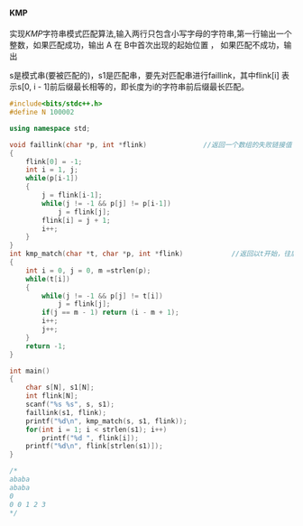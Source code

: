 #### KMP

实现*KMP*字符串模式匹配算法,输入两行只包含小写字母的字符串,第一行输出一个整数，如果匹配成功，输出 A 在  B中首次出现的起始位置 ， 如果匹配不成功，输出

s是模式串(要被匹配的)，s1是匹配串，要先对匹配串进行faillink，其中flink[i] 表示s[0, i - 1]前后缀最长相等的，即长度为i的字符串前后缀最长匹配。

```c++
#include<bits/stdc++.h>
#define N 100002

using namespace std;

void faillink(char *p, int *flink)              //返回一个数组的失败链接值
{
    flink[0] = -1;
    int i = 1, j;
    while(p[i-1])
    {
        j = flink[i-1];
        while(j != -1 && p[j] != p[i-1])
            j = flink[j];
        flink[i] = j + 1;
        i++;
    }
}
int kmp_match(char *t, char *p, int *flink)            //返回以t开始，往后能匹配到p的位数，如果不行，返回-1
{
    int i = 0, j = 0, m =strlen(p);
    while(t[i])
    {
        while(j != -1 && p[j] != t[i])
            j = flink[j];
        if(j == m - 1) return (i - m + 1);
        i++;
        j++;
    }
    return -1;
}

int main()
{
    char s[N], s1[N];
    int flink[N];
    scanf("%s %s", s, s1);
    faillink(s1, flink);
    printf("%d\n", kmp_match(s, s1, flink));
    for(int i = 1; i < strlen(s1); i++)
        printf("%d ", flink[i]);
    printf("%d\n", flink[strlen(s1)]);
}

/*
ababa
ababa
0
0 0 1 2 3
*/
```

